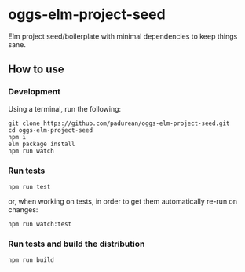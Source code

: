 # oggs-elm-project-seed
Elm project seed/boilerplate with minimal dependencies to keep things sane.

## How to use

### Development

Using a terminal, run the following:

```
git clone https://github.com/padurean/oggs-elm-project-seed.git
cd oggs-elm-project-seed
npm i
elm package install
npm run watch
```

### Run tests

```
npm run test
```

or, when working on tests, in order to get them automatically re-run on changes:

```
npm run watch:test
```

### Run tests and build the distribution

```
npm run build
```
